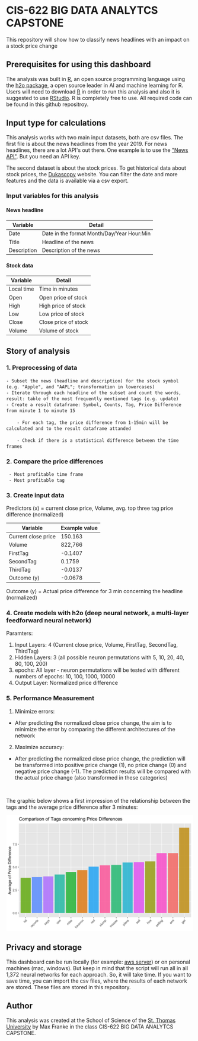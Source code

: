 # CIS-622 BIG DATA ANALYTCS CAPSTONE
This repository will show how to classify news headlines with an impact on a stock price change
<br>

## Prerequisites for using this dashboard
The analysis was built in [R](https://www.r-project.org), an open source programming language using the [h2o package](https://www.h2o.ai), a open source leader in AI and machine learning for R. Users will need to download [R](https://cran.uni-muenster.de/) in order to run this analysis and also it is suggested to use [RStudio](https://www.rstudio.com). R is completely free to use. All required code can be found in this github repositroy.

## Input type for calculations
This analysis works with two main input datasets, both are csv files. The first file is about the news headlines from the year 2019. For news headlines, there are a lot API's out there. One example is to use the ["News API"](https://newsapi.org). But you need an API key.

The second dataset is about the stock prices. To get historical data about stock prices, the [Dukascopy](https://www.dukascopy.com/trading-tools/widgets/quotes/historical_data_feed) website. You can filter the date and more features and the data is available via a csv export.


### Input variables for **this analysis**
#### News headline
| Variable             	| Detail                                                                           	|
|----------------------	|----------------------------------------------------------------------------------	|
| Date | Date in the format Month/Day/Year Hour:Min |
| Title | Headline of the news |
| Description | Description of the news |


#### Stock data
| Variable             	| Detail                                                                           	|
|----------------------	|----------------------------------------------------------------------------------	|
| Local time | Time in minutes  |
| Open | Open price of stock |
| High | High price of stock |
| Low | Low price of stock |
| Close | Close price of stock |
| Volume | Volume of stock |


## Story of analysis

 ### 1. Preprocessing of data
    - Subset the news (headline and description) for the stock symbol (e.g. "Apple", and "AAPL"; transformation in lowercases)
    - Iterate through each headline of the subset and count the words, result: table of the most frequently mentioned tags (e.g. update)
    - Create a result dataframe: Symbol, Counts, Tag, Price Difference from minute 1 to minute 15
 
        - For each tag, the price difference from 1-15min will be calculated and to the result dataframe attanded
 
        - Check if there is a statistical difference between the time frames

### 2. Compare the price differences

     - Most profitable time frame
     - Most profitable tag

### 3. Create input data

 Predictors (x) = current close price, Volume, avg. top three tag price difference (normalized)
 
 | Variable             	| Example value                                                                 	|
|----------------------	|----------------------------------------------------------------------------------	|
| Current close price | 150.163 |
| Volume | 822,766 |
| FirstTag | -0.1407 |
| SecondTag | 0.1759 |
| ThirdTag | -0.0137 |
| Outcome (y) | -0.0678 |

 Outcome (y) = Actual price difference for 3 min concerning the headline (normalized)

### 4. Create models with h2o (deep neural network, a multi-layer feedforward neural network)

Paramters:

 1. Input Layers: 4 (Current close price, Volume, FirstTag, SecondTag, ThirdTag)
 2. Hidden Layers: 3 (all possible neuron permutations with 5, 10, 20, 40, 80, 100, 200)
 3. epochs: All layer - neuron permutations will be tested with different numbers of epochs: 10, 100, 1000, 10000
 4. Output Layer: Normalized price difference

 ### 5. Performance Measurement

 1. Minimize errors:
  - After predicting the normalized close price change, the aim is to minimize the error by comparing the different architectures of the network

2. Maximize accuracy:
 - After predicting the normalized close price change, the prediction will be transformed into positive price change (1), no price change (0) and negative price change (-1). The prediction results will be compared with the actual price change (also transformed in these categories) 
 
<br>

The graphic below shows a first impression of the relationship between the tags and the average price difference after 3 minutes:

![Tags](/04_Results/02_graphs/Tags_PD.png)

## Privacy and storage
This dashboard can be run locally (for example: [aws server](https://aws.amazon.com/de/)) or on personal machines (mac, windows). But keep in mind that the script will run all in all 1,372 neural networks for each approach. So, it will take time. If you want to save time, you can import the csv files, where the results of each network are stored. These files are stored in this repository. 

## Author

This analysis was created at the School of Science of the [St. Thomas University](http://www.stu.edu) by Max Franke in the class CIS-622 BIG DATA ANALYTCS CAPSTONE.